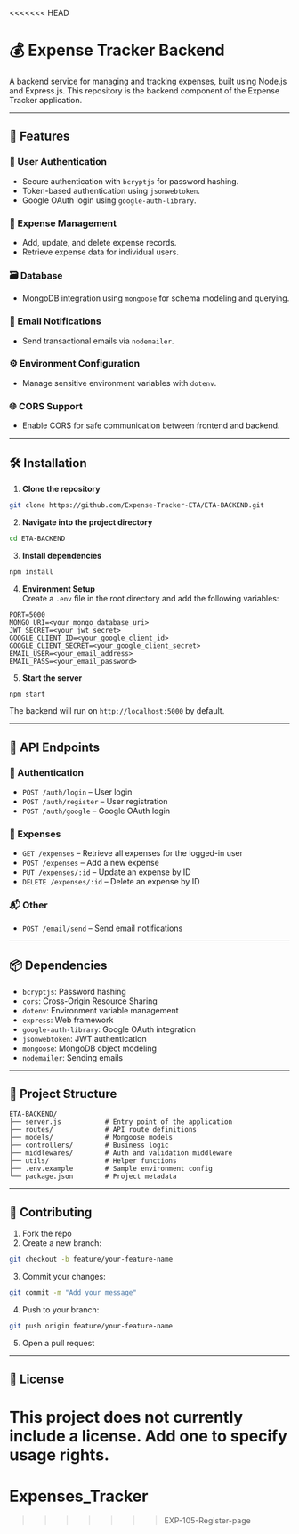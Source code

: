 <<<<<<< HEAD
# 💰 Expense Tracker Backend

A backend service for managing and tracking expenses, built using Node.js and Express.js. This repository is the backend component of the Expense Tracker application.

---

## 🚀 Features

### 🔐 User Authentication
- Secure authentication with `bcryptjs` for password hashing.
- Token-based authentication using `jsonwebtoken`.
- Google OAuth login using `google-auth-library`.

### 🧾 Expense Management
- Add, update, and delete expense records.
- Retrieve expense data for individual users.

### 🗃️ Database
- MongoDB integration using `mongoose` for schema modeling and querying.

### 📧 Email Notifications
- Send transactional emails via `nodemailer`.

### ⚙️ Environment Configuration
- Manage sensitive environment variables with `dotenv`.

### 🌐 CORS Support
- Enable CORS for safe communication between frontend and backend.

---

## 🛠️ Installation

1. **Clone the repository**  
```bash
git clone https://github.com/Expense-Tracker-ETA/ETA-BACKEND.git
```

2. **Navigate into the project directory**  
```bash
cd ETA-BACKEND
```

3. **Install dependencies**  
```bash
npm install
```

4. **Environment Setup**  
Create a `.env` file in the root directory and add the following variables:

```env
PORT=5000
MONGO_URI=<your_mongo_database_uri>
JWT_SECRET=<your_jwt_secret>
GOOGLE_CLIENT_ID=<your_google_client_id>
GOOGLE_CLIENT_SECRET=<your_google_client_secret>
EMAIL_USER=<your_email_address>
EMAIL_PASS=<your_email_password>
```

5. **Start the server**  
```bash
npm start
```

The backend will run on `http://localhost:5000` by default.

---

## 📡 API Endpoints

### 🔐 Authentication
- `POST /auth/login` – User login
- `POST /auth/register` – User registration
- `POST /auth/google` – Google OAuth login

### 💸 Expenses
- `GET /expenses` – Retrieve all expenses for the logged-in user
- `POST /expenses` – Add a new expense
- `PUT /expenses/:id` – Update an expense by ID
- `DELETE /expenses/:id` – Delete an expense by ID

### 📬 Other
- `POST /email/send` – Send email notifications

---

## 📦 Dependencies

- `bcryptjs`: Password hashing  
- `cors`: Cross-Origin Resource Sharing  
- `dotenv`: Environment variable management  
- `express`: Web framework  
- `google-auth-library`: Google OAuth integration  
- `jsonwebtoken`: JWT authentication  
- `mongoose`: MongoDB object modeling  
- `nodemailer`: Sending emails

---

## 📁 Project Structure

```
ETA-BACKEND/
├── server.js           # Entry point of the application
├── routes/             # API route definitions
├── models/             # Mongoose models
├── controllers/        # Business logic
├── middlewares/        # Auth and validation middleware
├── utils/              # Helper functions
├── .env.example        # Sample environment config
└── package.json        # Project metadata
```

---

## 🤝 Contributing

1. Fork the repo  
2. Create a new branch:  
```bash
git checkout -b feature/your-feature-name
```
3. Commit your changes:  
```bash
git commit -m "Add your message"
```
4. Push to your branch:  
```bash
git push origin feature/your-feature-name
```
5. Open a pull request

---

## 📜 License

This project does not currently include a license. Add one to specify usage rights.
=======
# Expenses_Tracker
>>>>>>> EXP-105-Register-page
